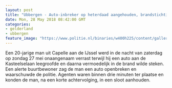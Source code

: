 ```yaml
---
layout: post
title: "Ubbergen - Auto-inbreker op heterdaad aangehouden, brandstichting mogelijk voorkomen"
date: Mon, 28 May 2018 08:42:00 GMT
categories: 
- gelderland 
- ubbergen 
feature_image: "https://www.politie.nl/binaries/w400h225/content/gallery/politie/stockfotos/algemeen/autoradio-gestolen-na-inbraak.jpg"
---
```


Een 20-jarige man uit Capelle aan de IJssel werd in de nacht van zaterdag op zondag 27 mei onaangenaam verrast terwijl hij een auto aan de Kasteelselaan leegroofde en daarna vermoedelijk in de brand wilde steken. Een alerte buurtbewoner zag de man een auto openbreken en waarschuwde de politie. Agenten waren binnen drie minuten ter plaatse en konden de man, na een korte achtervolging, in een sloot aanhouden.
